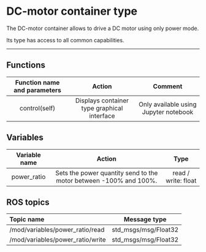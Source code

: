 # DC-motor container type

The DC-motor container allows to drive a DC motor using only power mode.

Its type has access to all common capabilities.

----

## Functions

| **Function name and parameters** | **Action** | **Comment** |
|:---:|:---:|:---:|
| control(self) | Displays container type graphical interface | Only available using Jupyter notebook |

## Variables

| **Variable name** | **Action** | **Type** |
|:---:|:---:|:---:|
| power_ratio | Sets the power quantity send to the motor between -100% and 100%. | read / write: float |

## ROS topics
| **Topic name** | **Message type** |
|:----|:---:|
| /mod/variables/power_ratio/read | std_msgs/msg/Float32
| /mod/variables/power_ratio/write | std_msgs/msg/Float32


